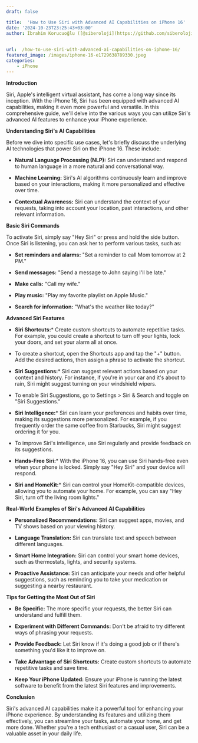 ```yaml
---
draft: false

title:  'How to Use Siri with Advanced AI Capabilities on iPhone 16'
date: '2024-10-23T23:25:43+03:00'
author: İbrahim Korucuoğlu ([@siberoloji](https://github.com/siberoloji))
 
 
url:  /how-to-use-siri-with-advanced-ai-capabilities-on-iphone-16/
featured_image: /images/iphone-16-e1729638789330.jpeg
categories:
    - iPhone
---
```



**Introduction**



Siri, Apple's intelligent virtual assistant, has come a long way since its inception. With the iPhone 16, Siri has been equipped with advanced AI capabilities, making it even more powerful and versatile. In this comprehensive guide, we'll delve into the various ways you can utilize Siri's advanced AI features to enhance your iPhone experience.



**Understanding Siri's AI Capabilities**



Before we dive into specific use cases, let's briefly discuss the underlying AI technologies that power Siri on the iPhone 16. These include:


* **Natural Language Processing (NLP):** Siri can understand and respond to human language in a more natural and conversational way.

* **Machine Learning:** Siri's AI algorithms continuously learn and improve based on your interactions, making it more personalized and effective over time.

* **Contextual Awareness:** Siri can understand the context of your requests, taking into account your location, past interactions, and other relevant information.




**Basic Siri Commands**



To activate Siri, simply say "Hey Siri" or press and hold the side button. Once Siri is listening, you can ask her to perform various tasks, such as:


* **Set reminders and alarms:** "Set a reminder to call Mom tomorrow at 2 PM."

* **Send messages:** "Send a message to John saying I'll be late."

* **Make calls:** "Call my wife."

* **Play music:** "Play my favorite playlist on Apple Music."

* **Search for information:** "What's the weather like today?"




**Advanced Siri Features**


* **Siri Shortcuts:*** Create custom shortcuts to automate repetitive tasks. For example, you could create a shortcut to turn off your lights, lock your doors, and set your alarm all at once.

* To create a shortcut, open the Shortcuts app and tap the "+" button. Add the desired actions, then assign a phrase to activate the shortcut.



* **Siri Suggestions:*** Siri can suggest relevant actions based on your context and history. For instance, if you're in your car and it's about to rain, Siri might suggest turning on your windshield wipers.

* To enable Siri Suggestions, go to Settings &gt; Siri &amp; Search and toggle on "Siri Suggestions."



* **Siri Intelligence:*** Siri can learn your preferences and habits over time, making its suggestions more personalized. For example, if you frequently order the same coffee from Starbucks, Siri might suggest ordering it for you.

* To improve Siri's intelligence, use Siri regularly and provide feedback on its suggestions.



* **Hands-Free Siri:*** With the iPhone 16, you can use Siri hands-free even when your phone is locked. Simply say "Hey Siri" and your device will respond.



* **Siri and HomeKit:*** Siri can control your HomeKit-compatible devices, allowing you to automate your home. For example, you can say "Hey Siri, turn off the living room lights."






**Real-World Examples of Siri's Advanced AI Capabilities**


* **Personalized Recommendations:** Siri can suggest apps, movies, and TV shows based on your viewing history.

* **Language Translation:** Siri can translate text and speech between different languages.

* **Smart Home Integration:** Siri can control your smart home devices, such as thermostats, lights, and security systems.

* **Proactive Assistance:** Siri can anticipate your needs and offer helpful suggestions, such as reminding you to take your medication or suggesting a nearby restaurant.




**Tips for Getting the Most Out of Siri**


* **Be Specific:** The more specific your requests, the better Siri can understand and fulfill them.

* **Experiment with Different Commands:** Don't be afraid to try different ways of phrasing your requests.

* **Provide Feedback:** Let Siri know if it's doing a good job or if there's something you'd like it to improve on.

* **Take Advantage of Siri Shortcuts:** Create custom shortcuts to automate repetitive tasks and save time.

* **Keep Your iPhone Updated:** Ensure your iPhone is running the latest software to benefit from the latest Siri features and improvements.




**Conclusion**



Siri's advanced AI capabilities make it a powerful tool for enhancing your iPhone experience. By understanding its features and utilizing them effectively, you can streamline your tasks, automate your home, and get more done. Whether you're a tech enthusiast or a casual user, Siri can be a valuable asset in your daily life.

